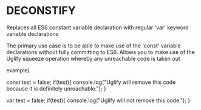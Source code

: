 DECONSTIFY
===================

Replaces all ES6 constant variable declaration with regular 'var' keyword variable declarations

The primary use case is to be able to make use of the 'const' variable declarations without fully committing to ES6. Allows
you to make use of the Uglify squeeze operation whereby any unreachable code is taken out

example)

const test = false;
if(test){
    console.log("Uglify will remove this code because it is definitely unreachable.");
}

var test = false;
if(test){
    console.log("Uglify will not remove this code.");
}


